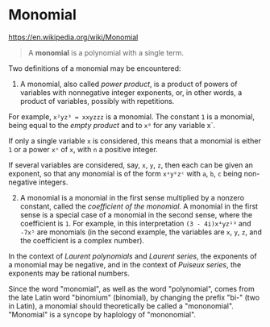 # Monomial

https://en.wikipedia.org/wiki/Monomial

>A **monomial** is a polynomial with a single term.

Two definitions of a monomial may be encountered:

1. A monomial, also called *power product*, is a product of powers of variables with nonnegative integer exponents, or, in other words, a product of variables, possibly with repetitions.

For example, `x²yz³ = xxyzzz` is a monomial. The constant `1` is a monomial, being equal to the *empty product* and to `x⁰` for any variable x`.

If only a single variable `x` is considered, this means that a monomial is either `1` or a power `xⁿ` of `x`, with `n` a positive integer.

If several variables are considered, say, `x`, `y`, `z`, then each can be given an exponent, so that any monomial is of the form `xᵃyᵇzᶜ` with `a`, `b`, `c` being non-negative integers.

2. A monomial is a monomial in the first sense multiplied by a nonzero constant, called the *coefficient of the monomial*. A monomial in the first sense is a special case of a monomial in the second sense, where the coefficient is `1`. For example, in this interpretation `(3 - 4i)x⁴yz¹³` and `-7x⁵` are monomials (in the second example, the variables are `x`, `y`, `z`, and the coefficient is a complex number).


In the context of *Laurent polynomials* and *Laurent series*, the exponents of a monomial may be negative, and in the context of *Puiseux series*, the exponents may be rational numbers.

Since the word "monomial", as well as the word "polynomial", comes from the late Latin word "binomium" (binomial), by changing the prefix "bi-" (two in Latin), a monomial should theoretically be called a "mononomial". "Monomial" is a syncope by haplology of "mononomial".
